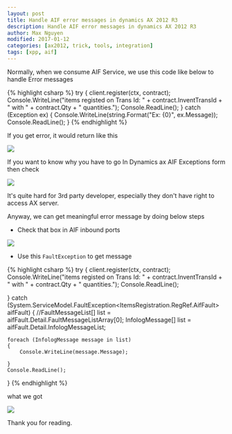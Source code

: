 ```yaml
---
layout: post
title: Handle AIF error messages in dynamics AX 2012 R3
description: Handle AIF error messages in dynamics AX 2012 R3
author: Max Nguyen
modified: 2017-01-12
categories: [ax2012, trick, tools, integration]
tags: [xpp, aif]
---
```


Normally, when we consume AIF Service, we use this code like below to handle Error messages

{% highlight csharp %}
try
{
	client.register(ctx, contract);
	Console.WriteLine("items registed on Trans Id: " + contract.InventTransId + " with " + contract.Qty + " quantities.");
	Console.ReadLine();
}
catch (Exception ex)
{
	Console.WriteLine(string.Format("Ex: {0}", ex.Message));
	Console.ReadLine();
}
{% endhighlight %}

If you get error, it would return like this

![](https://dynamics365.github.io/assets/Handle-AIF-error-messages-in-dynamics-AX-2012-R3-1.png)

If you want to know why you have to go In Dynamics ax AIF Exceptions form then check

![](https://dynamics365.github.io/assets/Handle-AIF-error-messages-in-dynamics-AX-2012-R3-2.png)

It's quite hard for 3rd party developer, especially they don't have right to access AX server.

Anyway, we can get meaningful error message by doing below steps

* Check that box in AIF inbound ports

![](https://dynamics365.github.io/assets/Handle-AIF-error-messages-in-dynamics-AX-2012-R3-3.png)

* Use this `FaultException` to get message

{% highlight csharp %}
try
{
	client.register(ctx, contract);
	Console.WriteLine("items registed on Trans Id: " + contract.InventTransId + " with " + contract.Qty + " quantities.");
	Console.ReadLine();

}
catch (System.ServiceModel.FaultException<ItemsRegistration.RegRef.AifFault> aifFault)
{
	//FaultMessageList[] list = aifFault.Detail.FaultMessageListArray[0];
	InfologMessage[] list = aifFault.Detail.InfologMessageList;

	foreach (InfologMessage message in list)
	{
		Console.WriteLine(message.Message);

	}
	Console.ReadLine();

}
{% endhighlight %}

what we got

![](https://dynamics365.github.io/assets/Handle-AIF-error-messages-in-dynamics-AX-2012-R3-4.png)

Thank you for reading.
